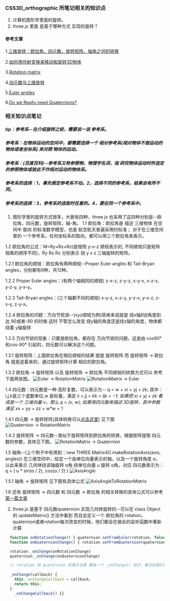 ### CSS3D_orthographic 所笔记相关的知识点

1. 计算机图形学里面的旋转。
2. three.js 里面 是基于哪种方式 实现的旋转？

#### 参考文章
1.[三维旋转：欧拉角，四元数，旋转矩阵，轴角之间的转换](https://zhuanlan.zhihu.com/p/45404840)

2.[如何用仿射变换来移动和旋转3D物体](https://time.geekbang.org/column/article/271842?cid=100053801)

3.[Rotation matrix](https://en.wikipedia.org/wiki/Rotation_matrix)

4.[四元数与三维旋转](https://krasjet.github.io/quaternion/quaternion.pdf)

5.[Euler angles](https://en.wikipedia.org/wiki/Euler_angles)

6.[Do we Really need Quaternions?](https://www.gamedev.net/reference/articles/article1199.asp)

### 相关知识点笔记
##### tip：参考系--在介绍旋转之前，需要说一说 参考系。 
##### 参考系：在物体运动的空间中，都需要选择一个 相对参考系(相对物体不做运动的物体或者坐标系) 来对照 物体的运动。
##### 参考系：(百度百科)--参考系又称参照物，物理学名词，指 研究物体运动时所选定的参照物体或彼此不作相对运动的物体系。
##### 参考系的选择：1，事先假定参考系不动。2，选择不同的参考系，结果会有所不同。
##### 参考系的选择：3，参考系的选取时任意的。4，要在同一个参考系中。

1. 图形学里的旋转方式很多，大致有四种，three.js 也采用了这四种分别是--欧拉角，四元数，旋转矩阵，轴-角。
1.1 欧拉角：欧拉角是 描述 三维物体 在空间中 取向 的标准数学模型，也是 航空航天普遍采用的标准；
           对于在三维空间里的 一个参考系，任何坐标系的取向，都可以用三个欧拉角来表示。

1.2 欧拉角的公式：M=Ry​×Rx​×Rz(是按照 y-x-z 顺规表示的, 不同顺规只是矩阵相乘的顺序不同)，Ry​ Rx​ Rz 分别表示 绕 y x z 三轴旋转的矩阵。

1.2.1 欧拉角的顺规：欧拉角有两种顺规--Proper Euler angles 和 Tait-Bryan angles，分别都有6种，共12种。

1.2.2 Proper Euler angles：(有两个轴相同的顺规) z-x-z, z-y-z, x-y-x, x-z-x, y-z-y, y-x-y。

1.2.3 Tait-Bryan angles：(三个轴都不同的顺规) x-y-z, x-z-y, y-z-x, y-x-z, z-x-y, z-y-x。

1.2.4 欧拉角的问题：万向节死锁--(xyz顺规为例)简单来说就是 绕x轴的β角度到达 90或者-90 的时候
                   这时 不管怎么改变 绕y轴的角度还是绕z轴的角度，物体都绕着 y轴旋转

1.2.5 万向节锁的现象：只要是欧拉角，都存在 万向节锁的问题，这是由 cos90°和cos-90° 引起的，四元数可以解决这个问题。

1.3.1 旋转矩阵：上面欧拉角在相应顺规的结果 就是 旋转矩阵
               而 旋转矩阵 -> 欧拉角 就是逆着来的，通过旋转矩阵计算 相应的欧拉角。

1.3.2 欧拉角 -> 旋转矩阵 以及 旋转矩阵 -> 欧拉角 不同顺规的转换方式可以 参考下面两张图。
![Euler -> RotationMatrix](../blogs/images/3.css3d_orthographic/Euler.png)
![RotationMatrix -> Euler](../blogs/images/3.css3d_orthographic/RotationMatrix.png)

1.4 四元数：四元数是一种 高阶复数，可以表示为-- q = w + xi + yj + zk;
           其中：i,j,k是三个虚数单位,w 是标量，满足 i*i = j*j = k*k = i*j*k = −1;
           如果把 xi + yj + zk 看成是一个 三维向量 v，那么 q = (v, w);
           如果用四元数来描述 3D旋转，其中参数满足 x*x + y*y + z*z + w*w = 1

1.4.1 四元数 -> 旋转矩阵(具体转换可以[点击这里](https://krasjet.github.io/quaternion/quaternion.pdf)) 见下图
![Quaternion -> RotationMatrix](../blogs/images/3.css3d_orthographic/Quaternion.png)

1.4.2 旋转矩阵 -> 四元数--类似于旋转矩阵到欧拉角的转换，根据矩阵提取 四元数的参数，具体见下图。
![RotationMatrix -> Quaternion](../blogs/images/3.css3d_orthographic/RotationMatrixTOQuaternion.png)

1.5 轴角--(上个例子中有用到：new THREE.Matrix4().makeRotationAxis(axis, angles))
          在三维空间中，给定一个由单位向量表示的轴，以及一个旋转角度 α，以此来表示 几何体绕该轴旋转 α角
          绕单位向量 u 旋转 α角，对应 四元数表示为：q = ( u * sin(α / 2), cos(α / 2) )
![AxisAngle](../blogs/images/3.css3d_orthographic/AxisAngle.png)

1.5.1 轴角 -> 旋转矩阵 见下图有具体公式
![AxisAngleToRotationMatrix](../blogs/images/3.css3d_orthographic/AxisAngleToRotationMatrix.png)

1.6 还有 旋转矩阵 -> 四元数 和 四元数 -> 欧拉角 的相关转换的具体公式可以参考[第一篇文章](https://zhuanlan.zhihu.com/p/45404840)

2. three.js 是基于 四元数quaternion 实现几何体旋转的--可以在 class Object 的 updateMatrix() 方法中看到
   而且会定义一个 欧拉角的 rotation，quaternion或者rotation每次改变的时候，他们都会在彼此的监听函数中重新计算
```javascript
  function onRotationChange() { quaternion.setFromEuler(rotation, false) }
  function onQuaternionChange() { rotation.setFromQuaternion(quaternion, undefined, false) }

  rotation._onChange(onRotationChange)
  quaternion._onChange(onQuaternionChange)

  // rotation 和 quaternion 的类方法里 都有一个 _onChange() 钩子，每次在他们值或被copy的时候都会执行上面的 代码
  
  _onChange(callback) {
    this._onChangeCallback = callback;
    return this;
  }
	_onChangeCallback() {}
```